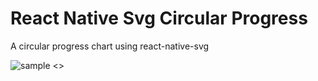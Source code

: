# React Native Svg Circular Progress

A circular progress chart using react-native-svg

![sample <>](https://github.com/stssoftware/react-native-svg-circular-progress/blob/master/Sample.png "Sample")